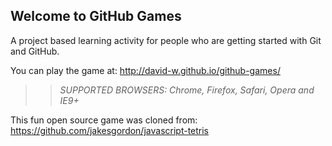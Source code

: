 ## Welcome to GitHub Games

A project based learning activity for people who are getting started with Git and GitHub.

You can play the game at: http://david-w.github.io/github-games/

>> _*SUPPORTED BROWSERS*: Chrome, Firefox, Safari, Opera and IE9+_

This fun open source game was cloned from: https://github.com/jakesgordon/javascript-tetris
